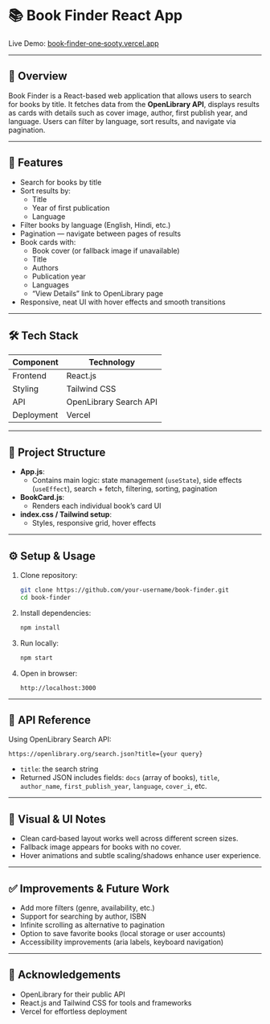 # 📚 Book Finder React App

Live Demo: [book‑finder‑one‑sooty.vercel.app](https://book-finder-one-sooty.vercel.app/)

---

## 🔎 Overview

Book Finder is a React-based web application that allows users to search for books by title. It fetches data from the **OpenLibrary API**, displays results as cards with details such as cover image, author, first publish year, and language. Users can filter by language, sort results, and navigate via pagination.

---

## 🚀 Features

- Search for books by title  
- Sort results by:
  - Title
  - Year of first publication
  - Language  
- Filter books by language (English, Hindi, etc.)  
- Pagination — navigate between pages of results  
- Book cards with:
  - Book cover (or fallback image if unavailable)
  - Title
  - Authors
  - Publication year
  - Languages  
  - “View Details” link to OpenLibrary page  
- Responsive, neat UI with hover effects and smooth transitions  

---

## 🛠️ Tech Stack

| Component | Technology |
|----------|-------------|
| Frontend | React.js |
| Styling | Tailwind CSS |
| API | OpenLibrary Search API |
| Deployment | Vercel |

---

## 📂 Project Structure

- **App.js**:  
  - Contains main logic: state management (`useState`), side effects (`useEffect`), search + fetch, filtering, sorting, pagination  
- **BookCard.js**:  
  - Renders each individual book’s card UI  
- **index.css / Tailwind setup**:  
  - Styles, responsive grid, hover effects  

---

## ⚙️ Setup & Usage

1. Clone repository:  
   ```bash
   git clone https://github.com/your‑username/book‑finder.git
   cd book‑finder
   ```
2. Install dependencies:  
   ```bash
   npm install
   ```
3. Run locally:  
   ```bash
   npm start
   ```
4. Open in browser:  
   ```
   http://localhost:3000
   ```

---

## 🔗 API Reference

Using OpenLibrary Search API:

```
https://openlibrary.org/search.json?title={your query}
```

- `title`: the search string  
- Returned JSON includes fields: `docs` (array of books), `title`, `author_name`, `first_publish_year`, `language`, `cover_i`, etc.

---

## 📸 Visual & UI Notes

- Clean card‑based layout works well across different screen sizes.  
- Fallback image appears for books with no cover.  
- Hover animations and subtle scaling/shadows enhance user experience.  

---

## ✅ Improvements & Future Work

- Add more filters (genre, availability, etc.)  
- Support for searching by author, ISBN  
- Infinite scrolling as alternative to pagination  
- Option to save favorite books (local storage or user accounts)  
- Accessibility improvements (aria labels, keyboard navigation)  

---

## 🙏 Acknowledgements

- OpenLibrary for their public API  
- React.js and Tailwind CSS for tools and frameworks  
- Vercel for effortless deployment  

